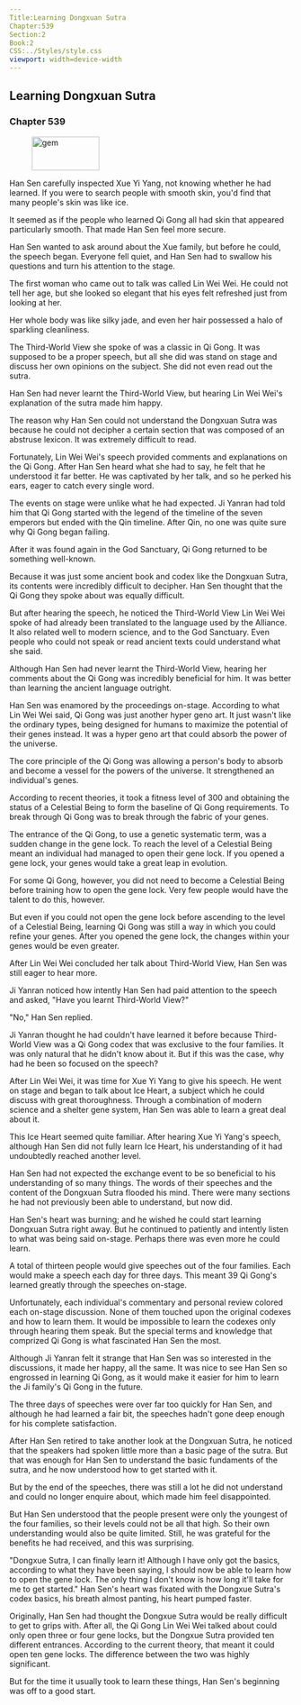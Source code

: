 ```yaml
---
Title:Learning Dongxuan Sutra 
Chapter:539 
Section:2 
Book:2 
CSS:../Styles/style.css 
viewport: width=device-width
---
```

  
## Learning Dongxuan Sutra
### Chapter 539
  
<figure>
	<img src="../Images/gem.gif" alt="gem" id="gem" width="120" height="60" />
</figure>
  

  
Han Sen carefully inspected Xue Yi Yang, not knowing whether he had learned. If you were to search people with smooth skin, you'd find that many people's skin was like ice.

It seemed as if the people who learned Qi Gong all had skin that appeared particularly smooth. That made Han Sen feel more secure.

Han Sen wanted to ask around about the Xue family, but before he could, the speech began. Everyone fell quiet, and Han Sen had to swallow his questions and turn his attention to the stage.

The first woman who came out to talk was called Lin Wei Wei. He could not tell her age, but she looked so elegant that his eyes felt refreshed just from looking at her.

Her whole body was like silky jade, and even her hair possessed a halo of sparkling cleanliness.

The Third-World View she spoke of was a classic in Qi Gong. It was supposed to be a proper speech, but all she did was stand on stage and discuss her own opinions on the subject. She did not even read out the sutra.

Han Sen had never learnt the Third-World View, but hearing Lin Wei Wei's explanation of the sutra made him happy.

The reason why Han Sen could not understand the Dongxuan Sutra was because he could not decipher a certain section that was composed of an abstruse lexicon. It was extremely difficult to read.

Fortunately, Lin Wei Wei's speech provided comments and explanations on the Qi Gong. After Han Sen heard what she had to say, he felt that he understood it far better. He was captivated by her talk, and so he perked his ears, eager to catch every single word.

The events on stage were unlike what he had expected. Ji Yanran had told him that Qi Gong started with the legend of the timeline of the seven emperors but ended with the Qin timeline. After Qin, no one was quite sure why Qi Gong began failing.

After it was found again in the God Sanctuary, Qi Gong returned to be something well-known.

Because it was just some ancient book and codex like the Dongxuan Sutra, its contents were incredibly difficult to decipher. Han Sen thought that the Qi Gong they spoke about was equally difficult.

But after hearing the speech, he noticed the Third-World View Lin Wei Wei spoke of had already been translated to the language used by the Alliance. It also related well to modern science, and to the God Sanctuary. Even people who could not speak or read ancient texts could understand what she said.

Although Han Sen had never learnt the Third-World View, hearing her comments about the Qi Gong was incredibly beneficial for him. It was better than learning the ancient language outright.

Han Sen was enamored by the proceedings on-stage. According to what Lin Wei Wei said, Qi Gong was just another hyper geno art. It just wasn't like the ordinary types, being designed for humans to maximize the potential of their genes instead. It was a hyper geno art that could absorb the power of the universe.

The core principle of the Qi Gong was allowing a person's body to absorb and become a vessel for the powers of the universe. It strengthened an individual's genes.

According to recent theories, it took a fitness level of 300 and obtaining the status of a Celestial Being to form the baseline of Qi Gong requirements. To break through Qi Gong was to break through the fabric of your genes.

The entrance of the Qi Gong, to use a genetic systematic term, was a sudden change in the gene lock. To reach the level of a Celestial Being meant an individual had managed to open their gene lock. If you opened a gene lock, your genes would take a great leap in evolution.

For some Qi Gong, however, you did not need to become a Celestial Being before training how to open the gene lock. Very few people would have the talent to do this, however.

But even if you could not open the gene lock before ascending to the level of a Celestial Being, learning Qi Gong was still a way in which you could refine your genes. After you opened the gene lock, the changes within your genes would be even greater.

After Lin Wei Wei concluded her talk about Third-World View, Han Sen was still eager to hear more.

Ji Yanran noticed how intently Han Sen had paid attention to the speech and asked, "Have you learnt Third-World View?"

"No," Han Sen replied.

Ji Yanran thought he had couldn't have learned it before because Third-World View was a Qi Gong codex that was exclusive to the four families. It was only natural that he didn't know about it. But if this was the case, why had he been so focused on the speech?

After Lin Wei Wei, it was time for Xue Yi Yang to give his speech. He went on stage and began to talk about Ice Heart, a subject which he could discuss with great thoroughness. Through a combination of modern science and a shelter gene system, Han Sen was able to learn a great deal about it.

This Ice Heart seemed quite familiar. After hearing Xue Yi Yang's speech, although Han Sen did not fully learn Ice Heart, his understanding of it had undoubtedly reached another level.

Han Sen had not expected the exchange event to be so beneficial to his understanding of so many things. The words of their speeches and the content of the Dongxuan Sutra flooded his mind. There were many sections he had not previously been able to understand, but now did.

Han Sen's heart was burning; and he wished he could start learning Dongxuan Sutra right away. But he continued to patiently and intently listen to what was being said on-stage. Perhaps there was even more he could learn.

A total of thirteen people would give speeches out of the four families. Each would make a speech each day for three days. This meant 39 Qi Gong's learned greatly through the speeches on-stage.

Unfortunately, each individual's commentary and personal review colored each on-stage discussion. None of them touched upon the original codexes and how to learn them. It would be impossible to learn the codexes only through hearing them speak. But the special terms and knowledge that comprized Qi Gong is what fascinated Han Sen the most.

Although Ji Yanran felt it strange that Han Sen was so interested in the discussions, it made her happy, all the same. It was nice to see Han Sen so engrossed in learning Qi Gong, as it would make it easier for him to learn the Ji family's Qi Gong in the future.

The three days of speeches were over far too quickly for Han Sen, and although he had learned a fair bit, the speeches hadn't gone deep enough for his complete satisfaction.

After Han Sen retired to take another look at the Dongxuan Sutra, he noticed that the speakers had spoken little more than a basic page of the sutra. But that was enough for Han Sen to understand the basic fundaments of the sutra, and he now understood how to get started with it.

But by the end of the speeches, there was still a lot he did not understand and could no longer enquire about, which made him feel disappointed.

But Han Sen understood that the people present were only the youngest of the four families, so their levels could not be all that high. So their own understanding would also be quite limited. Still, he was grateful for the benefits he had received, and this was surprising.

"Dongxue Sutra, I can finally learn it! Although I have only got the basics, according to what they have been saying, I should now be able to learn how to open the gene lock. The only thing I don't know is how long it'll take for me to get started." Han Sen's heart was fixated with the Dongxue Sutra's codex basics, his breath almost panting, his heart pumped faster.

Originally, Han Sen had thought the Dongxue Sutra would be really difficult to get to grips with. After all, the Qi Gong Lin Wei Wei talked about could only open three or four gene locks, but the Dongxue Sutra provided ten different entrances. According to the current theory, that meant it could open ten gene locks. The difference between the two was highly significant.

But for the time it usually took to learn these things, Han Sen's beginning was off to a good start.